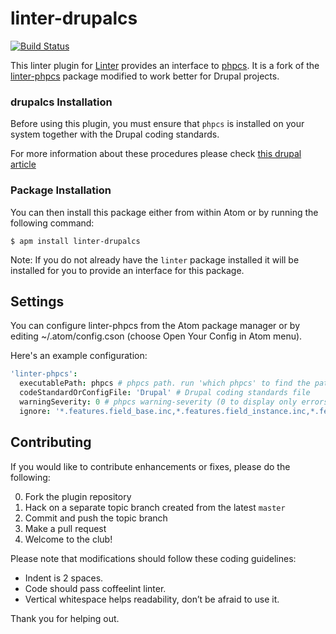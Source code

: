linter-drupalcs
=========================
[![Build Status](https://travis-ci.org/AtomLinter/linter-phpcs.svg)](https://travis-ci.org/AtomLinter/linter-phpcs)

This linter plugin for [Linter](https://github.com/AtomLinter/Linter) provides
an interface to [phpcs](http://pear.php.net/package/PHP_CodeSniffer/). It is a
fork of the [linter-phpcs](https://github.com/AtomLinter/linter-phpcs) package
modified to work better for Drupal projects.

### drupalcs Installation
Before using this plugin, you must ensure that `phpcs` is installed on your
system together with the Drupal coding standards.

For more information about these procedures please check [this drupal article](https://www.drupal.org/node/1419988)


### Package Installation
You can then install this package either from within Atom or by running the
following command:
```ShellSession
$ apm install linter-drupalcs
```
Note: If you do not already have the `linter` package installed it will be installed
for you to provide an interface for this package.

## Settings
You can configure linter-phpcs from the Atom package manager or by editing
~/.atom/config.cson (choose Open Your Config in Atom menu).

Here's an example configuration:
```cson
'linter-phpcs':
  executablePath: phpcs # phpcs path. run 'which phpcs' to find the path
  codeStandardOrConfigFile: 'Drupal' # Drupal coding standards file
  warningSeverity: 0 # phpcs warning-severity (0 to display only errors)
  ignore: '*.features.field_base.inc,*.features.field_instance.inc,*.features.inc' # ignore filename patterns
```

## Contributing
If you would like to contribute enhancements or fixes, please do the following:

0. Fork the plugin repository
0. Hack on a separate topic branch created from the latest `master`
0. Commit and push the topic branch
0. Make a pull request
0. Welcome to the club!

Please note that modifications should follow these coding guidelines:

- Indent is 2 spaces.
- Code should pass coffeelint linter.
- Vertical whitespace helps readability, don’t be afraid to use it.

Thank you for helping out.
